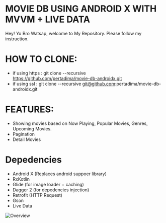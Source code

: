 # MOVIE DB USING ANDROID X WITH MVVM + LIVE DATA

Hey! Yo Bro Watsap, welcome to My Repository. Please follow my instruction.

# HOW TO CLONE:
  - if using https : git clone --recursive https://github.com/pertadima/movie-db-androidx.git
  - if using ssl : git clone --recursive git@github.com:pertadima/movie-db-androidx.git


# FEATURES:
  - Showing movies based on Now Playing, Popular Movies, Genres, Upcoming Movies.
  - Pagination 
  - Detail Movies
  
# Depedencies
  - Android X (Replaces android suppoer library)
  - RxKotlin
  - Glide (for image loader + caching)
  - Dagger 2 (for depedencies injection)
  - Retrofit (HTTP Request)
  - Gson
  - Live Data
  



 ![Overview](https://thumbs.gfycat.com/ForkedAbsoluteFurseal-small.gif)
